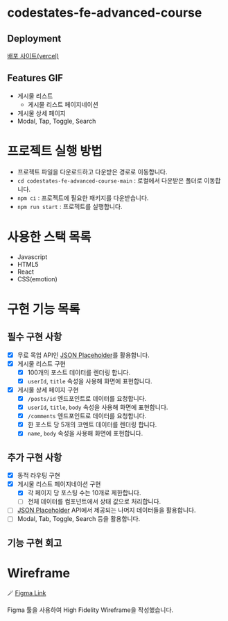 # codestates-fe-advanced-course

## Deployment

[배포 사이트(vercel)](https://codestates-fe-advanced-course.vercel.app/)

## Features GIF

- 게시물 리스트
  - 게시물 리스트 페이지네이션
- 게시물 상세 페이지
- Modal, Tap, Toggle, Search

# 프로젝트 실행 방법

- 프로젝트 파일을 다운로드하고 다운받은 경로로 이동합니다.
- `cd codestates-fe-advanced-course-main` : 로컬에서 다운받은 폴더로 이동합니다.
- `npm ci` : 프로젝트에 필요한 패키지를 다운받습니다.
- `npm run start` : 프로젝트를 실행합니다.

# 사용한 스택 목록

- Javascript
- HTML5
- React
- CSS(emotion)

# 구현 기능 목록

## 필수 구현 사항

- [x] 무료 목업 API인 [JSON Placeholder](https://jsonplaceholder.typicode.com/)를 활용합니다.
- [x] 게시물 리스트 구현
  - [x] 100개의 포스트 데이터를 렌더링 합니다.
  - [x] `userId`, `title` 속성을 사용해 화면에 표현합니다.
- [x] 게시물 상세 페이지 구현
  - [x] `/posts/id` 엔드포인트로 데이터를 요청합니다.
  - [x] `userId`, `title`, `body` 속성을 사용해 화면에 표현합니다.
  - [x] `/comments` 엔드포인트로 데이터를 요청합니다.
  - [x] 한 포스트 당 5개의 코멘트 데이터를 렌더링 합니다.
  - [x] `name`, `body` 속성을 사용해 화면에 표현합니다.
  
## 추가 구현 사항

- [x] 동적 라우팅 구현
- [x] 게시물 리스트 페이지네이션 구현
  - [x] 각 페이지 당 포스팅 수는 10개로 제한합니다.
  - [ ] 전체 데이터를 컴포넌트에서 상태 값으로 처리합니다.
- [ ] [JSON Placeholder](https://jsonplaceholder.typicode.com/) API에서 제공되는 나머지 데이터들을 활용합니다.
- [ ] Modal, Tab, Toggle, Search 등을 활용합니다.

## 기능 구현 회고

# Wireframe

🪄 [Figma Link](https://www.figma.com/file/AqwWkdGAfoxRWaKt89Ciki/codestate-fe-advanced-course?node-id=0%3A1)

Figma 툴을 사용하여 High Fidelity Wireframe을 작성했습니다.
